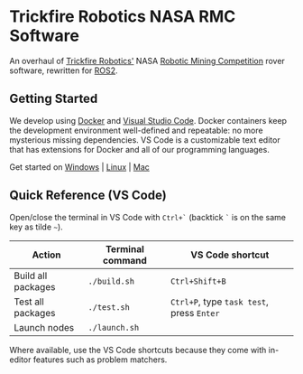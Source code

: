 # Trickfire Robotics NASA RMC Software
An overhaul of [Trickfire Robotics'](https://www.linkedin.com/company/trickfire-robotics/) NASA [Robotic Mining Competition](https://www.nasa.gov/offices/education/centers/kennedy/technology/nasarmc.html) rover software, rewritten for [ROS2](https://design.ros2.org/articles/why_ros2.html).

## Getting Started
We develop using [Docker](https://en.wikipedia.org/wiki/Docker_(software)) and [Visual Studio Code](https://code.visualstudio.com/). Docker containers keep the development environment well-defined and repeatable: no more mysterious missing dependencies. VS Code is a customizable text editor that has extensions for Docker and all of our programming languages.

Get started on [Windows](docs/install_on_windows.md) | [Linux](docs/install_on_linux.md) | [Mac](docs/install_on_mac.md)

## Quick Reference (VS Code)
Open/close the terminal in VS Code with `` Ctrl+` `` (backtick `` ` `` is on the same key as tilde `~`).

| Action             | Terminal command | VS Code shortcut                          |
| ------------------ | ---------------- | ----------------------------------------- |
| Build all packages | `./build.sh`     | `Ctrl+Shift+B`                            |
| Test all packages  | `./test.sh`      | `Ctrl+P`, type `task test`, press `Enter` |
| Launch nodes       | `./launch.sh`    |                                           |

Where available, use the VS Code shortcuts because they come with in-editor features such as problem matchers.